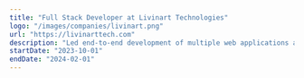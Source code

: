 ```yaml
---
title: "Full Stack Developer at Livinart Technologies"
logo: "/images/companies/livinart.png"
url: "https://livinarttech.com"
description: "Led end-to-end development of multiple web applications at Livinart Technologies, including Liumgo (EV delivery platform) and Jodo-Cabs (ride-hailing service). Architected scalable solutions using React.js and Node.js with MongoDB. Implemented real-time tracking, payment gateway integrations, and secure user authentication. Built responsive UI components, RESTful APIs, and WebSocket features for live updates. Optimized database queries and API performance. Mentored junior developers and collaborated with product teams to deliver high-impact features on schedule."
startDate: "2023-10-01"
endDate: "2024-02-01"
---
```

